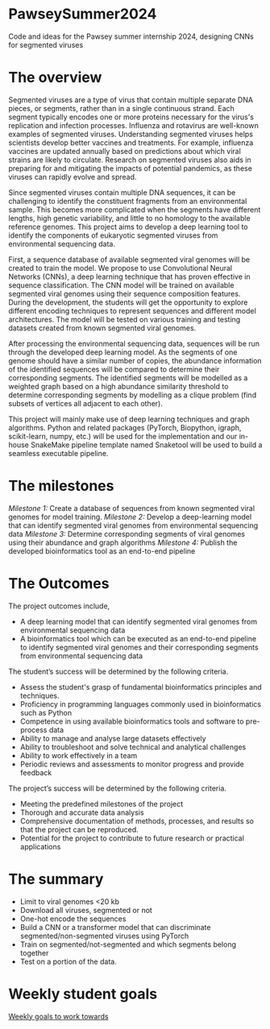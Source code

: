 # PawseySummer2024
Code and ideas for the Pawsey summer internship 2024, designing CNNs for segmented viruses

# The overview

Segmented viruses are a type of virus that contain multiple separate DNA pieces, or segments, rather than in a single continuous strand. Each segment typically encodes one or more proteins necessary for the virus's replication and infection processes. Influenza and rotavirus are well-known examples of segmented viruses. Understanding segmented viruses helps scientists develop better vaccines and treatments. For example, influenza vaccines are updated annually based on predictions about which viral strains are likely to circulate. Research on segmented viruses also aids in preparing for and mitigating the impacts of potential pandemics, as these viruses can rapidly evolve and spread.

Since segmented viruses contain multiple DNA sequences, it can be challenging to identify the constituent fragments from an environmental sample. This becomes more complicated when the segments have different lengths, high genetic variability, and little to no homology to the available reference genomes. This project aims to develop a deep learning tool to identify the components of eukaryotic segmented viruses from environmental sequencing data. 

First, a sequence database of available segmented viral genomes will be created to train the model. We propose to use Convolutional Neural Networks (CNNs), a deep learning technique that has proven effective in sequence classification. The CNN model will be trained on available segmented viral genomes using their sequence composition features. During the development, the students will get the opportunity to explore different encoding techniques to represent sequences and different model architectures. The model will be tested on various training and testing datasets created from known segmented viral genomes.

After processing the environmental sequencing data, sequences will be run through the developed deep learning model. As the segments of one genome should have a similar number of copies, the abundance information of the identified sequences will be compared to determine their corresponding segments. The identified segments will be modelled as a weighted graph based on a high abundance similarity threshold to determine corresponding segments by modelling as a clique problem (find subsets of vertices all adjacent to each other). 

This project will mainly make use of deep learning techniques and graph algorithms. Python and related packages (PyTorch, Biopython, igraph, scikit-learn, numpy, etc.) will be used for the implementation and our in-house SnakeMake pipeline template named Snaketool will be used to build a seamless executable pipeline.

# The milestones

_Milestone 1:_ Create a database of sequences from known segmented viral genomes for model training.
_Milestone 2:_ Develop a deep-learning model that can identify segmented viral genomes from environmental sequencing data
_Milestone 3:_ Determine corresponding segments of viral genomes using their abundance and graph algorithms
_Milestone 4:_ Publish the developed bioinformatics tool as an end-to-end pipeline

# The Outcomes

The project outcomes include,
- A deep learning model that can identify segmented viral genomes from environmental sequencing data
- A bioinformatics tool which can be executed as an end-to-end pipeline to identify segmented viral genomes and their corresponding segments from environmental sequencing data

The student’s success will be determined by the following criteria.
- Assess the student's grasp of fundamental bioinformatics principles and techniques.
- Proficiency in programming languages commonly used in bioinformatics such as Python
- Competence in using available bioinformatics tools and software to pre-process data
- Ability to manage and analyse large datasets effectively
- Ability to troubleshoot and solve technical and analytical challenges
- Ability to work effectively in a team
- Periodic reviews and assessments to monitor progress and provide feedback

The project’s success will be determined by the following criteria.
- Meeting the predefined milestones of the project
- Thorough and accurate data analysis
- Comprehensive documentation of methods, processes, and results so that the project can be reproduced.
- Potential for the project to contribute to future research or practical applications


# The summary

- Limit to viral genomes <20 kb
- Download all viruses, segmented or not
- One-hot encode the sequences
- Build a CNN or a transformer model that can discriminate segmented/non-segmented viruses using PyTorch
- Train on segmented/not-segmented and which segments belong together
- Test on a portion of the data.

# Weekly student goals

[Weekly goals to work towards](student_goals.md)
